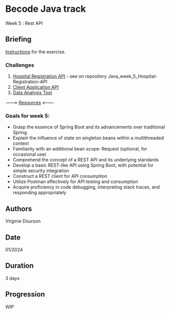 # Becode Java track
Week 5 : Rest API

## Briefing
[Instructions](https://github.com/becodeorg/Java/tree/master/week_5) for the exercise.

### Challenges

1. [Hospital Registration API](./Challenges/01.Hospital_Registration_API.md) - see on repository Java_week_5_Hospital-Registration-API
2. [Client Application API](./Challenges/02.Client_Application_API.md)
3. [Data Analysis Tool](./Challenges/03.Data_Analysis_Tool.md)

---> [Resources](./RESOURCES.md) <---


### Goals for week 5:

* Grasp the essence of Spring Boot and its advancements over traditional Spring
* Explain the influence of state on singleton beans within a multithreaded context
* Familiarity with an additional bean scope: Request (optional, for occasional use)
* Comprehend the concept of a REST API and its underlying standards
* Develop a basic REST-like API using Spring Boot, with potential for simple security integration
* Construct a REST client for API consumption
* Utilize Postman effectively for API testing and consumption
* Acquire proficiency in code debugging, interpreting stack traces, and responding appropriately

## Authors
Virginie Dourson

## Date
01/2024

## Duration
3 days

## Progression
WIP



